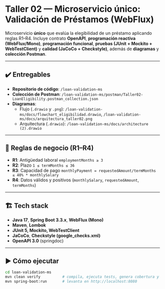 # Taller 02 — Microservicio único: Validación de Préstamos (WebFlux)

Microservicio **único** que evalúa la elegibilidad de un préstamo aplicando reglas R1–R4. Incluye contrato **OpenAPI**, **programación reactiva (WebFlux/Mono)**, **programación funcional**, **pruebas (JUnit + Mockito + WebTestClient)** y **calidad (JaCoCo + Checkstyle)**, además de **diagramas** y **colección Postman**.

---

## ✔️ Entregables
- **Repositorio de código**: `/loan-validation-ms`
- **Colección de Postman**: `/loan-validation-ms/postman/Taller02-LoanEligibility.postman_collection.json`
- **Diagramas**:  
  - Flujo (`.drawio` y `.png`): `/loan-validation-ms/docs/flowchart_eligibilidad.drawio`, `/loan-validation-ms/docs/arquitectura_taller02.png`  
  - Arquitectura (`.drawio`): `/loan-validation-ms/docs/architecture (2).drawio`

---

## 🧠 Reglas de negocio (R1–R4)
- **R1**: Antigüedad laboral `employmentMonths ≥ 3`
- **R2**: Plazo `1 ≤ termMonths ≤ 36`
- **R3**: Capacidad de pago `monthlyPayment = requestedAmount/termMonths ≤ 40% * monthlySalary`
- **R4**: Datos válidos y positivos (`monthlySalary`, `requestedAmount`, `termMonths`)

---

## 🏗️ Tech stack
- **Java 17**, **Spring Boot 3.3.x**, **WebFlux (Mono)**
- **Maven**, **Lombok**
- **JUnit 5, Mockito, WebTestClient**
- **JaCoCo**, **Checkstyle (google_checks.xml)**
- **OpenAPI 3.0** (springdoc)

---

## ▶️ Cómo ejecutar
```bash
cd loan-validation-ms
mvn clean verify          # compila, ejecuta tests, genera cobertura y checkstyle
mvn spring-boot:run       # levanta en http://localhost:8080

